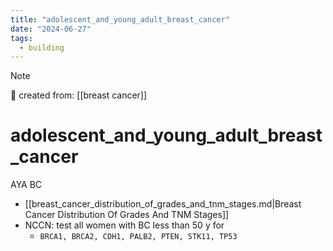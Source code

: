 ```yaml
---
title: "adolescent_and_young_adult_breast_cancer"
date: "2024-06-27"
tags:
  - building
---
```


> [!NOTE]
> 🌱 created from: [[breast cancer]]

# adolescent_and_young_adult_breast_cancer

AYA BC

- [[breast_cancer_distribution_of_grades_and_tnm_stages.md|Breast Cancer Distribution Of Grades And TNM Stages]]
- NCCN: test all women with BC less than 50 y for
  - `BRCA1, BRCA2, CDH1, PALB2, PTEN, STK11, TP53`
